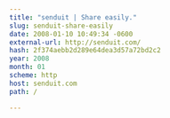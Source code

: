 ```yaml
---
title: "senduit | Share easily."
slug: senduit-share-easily
date: 2008-01-10 10:49:34 -0600
external-url: http://senduit.com/
hash: 2f374aebb2d289e64dea3d57a72bd2c2
year: 2008
month: 01
scheme: http
host: senduit.com
path: /

---
```



